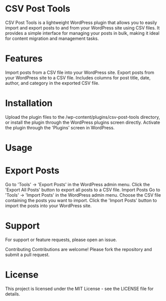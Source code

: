 # CSV Post Tools
CSV Post Tools is a lightweight WordPress plugin that allows you to easily import and export posts to and from your WordPress site using CSV files. It provides a simple interface for managing your posts in bulk, making it ideal for content migration and management tasks.

# Features
Import posts from a CSV file into your WordPress site.
Export posts from your WordPress site to a CSV file.
Includes columns for post title, date, author, and category in the exported CSV file.

# Installation
Upload the plugin files to the /wp-content/plugins/csv-post-tools directory, or install the plugin through the WordPress plugins screen directly.
Activate the plugin through the 'Plugins' screen in WordPress.
# Usage
# Export Posts
Go to 'Tools' -> 'Export Posts' in the WordPress admin menu.
Click the 'Export All Posts' button to export all posts to a CSV file.
Import Posts
Go to 'Tools' -> 'Import Posts' in the WordPress admin menu.
Choose the CSV file containing the posts you want to import.
Click the 'Import Posts' button to import the posts into your WordPress site.

# Support
For support or feature requests, please open an issue.

Contributing
Contributions are welcome! Please fork the repository and submit a pull request.

# License

This project is licensed under the MIT License - see the LICENSE file for details.
